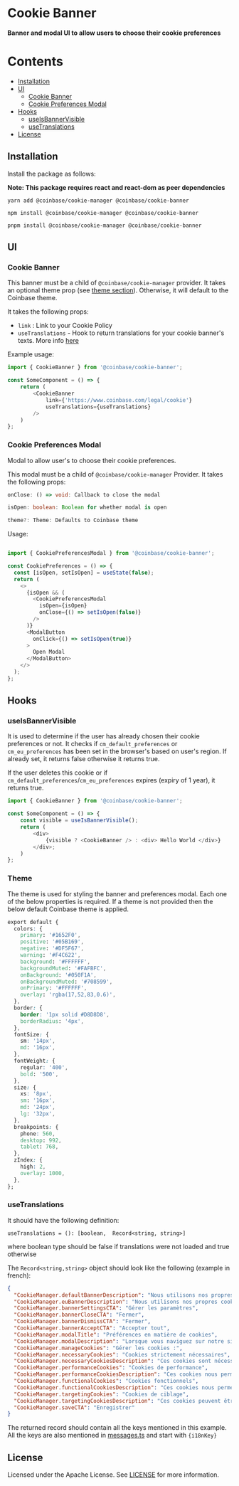 # Cookie Banner

**Banner and modal UI to allow users to choose their cookie preferences**

# Contents

- [Installation](#installation)
- [UI](#specs)
  - [Cookie Banner](#cookie-banner)
  - [Cookie Preferences Modal](#cookie-preferences-modal)
- [Hooks](#hooks)
  - [useIsBannerVisible](#useisbannervisible)
  - [useTranslations](#usetranslations)
- [License](#license)

## Installation

Install the package as follows:

**Note: This package requires react and react-dom as peer dependencies**

```shell
yarn add @coinbase/cookie-manager @coinbase/cookie-banner

npm install @coinbase/cookie-manager @coinbase/cookie-banner

pnpm install @coinbase/cookie-manager @coinbase/cookie-banner
```

## UI

### Cookie Banner

This banner must be a child of `@coinbase/cookie-manager` provider. It takes an optional theme prop (see [theme section](#theme)). Otherwise, it will default to the Coinbase theme.

It takes the following props:

- `link` : Link to your Cookie Policy
- `useTranslations` - Hook to return translations for your cookie banner's texts. More info [here](#usetranslations)

Example usage:

```typescript
import { CookieBanner } from '@coinbase/cookie-banner';

const SomeComponent = () => {
    return (
        <CookieBanner
            link={'https://www.coinbase.com/legal/cookie'}
            useTranslations={useTranslations}
        />
    )
};
```

### Cookie Preferences Modal

Modal to allow user's to choose their cookie preferences.

This modal must be a child of `@coinbase/cookie-manager` Provider. It takes the following props:

```typescript
onClose: () => void: Callback to close the modal

isOpen: boolean: Boolean for whether modal is open

theme?: Theme: Defaults to Coinbase theme
```

Usage:

```typescript

import { CookiePreferencesModal } from '@coinbase/cookie-banner';

const CookiePreferences = () => {
  const [isOpen, setIsOpen] = useState(false);
  return (
    <>
      {isOpen && (
        <CookiePreferencesModal
          isOpen={isOpen}
          onClose={() => setIsOpen(false)}
        />
      )}
      <ModalButton
        onClick={() => setIsOpen(true)}
      >
        Open Modal
      </ModalButton>
    </>
  );
};
```

## Hooks

### useIsBannerVisible

It is used to determine if the user has already chosen their cookie preferences or not. It checks if `cm_default_preferences` or `cm_eu_preferences` has been set in the browser's based on user's region. If already set, it returns false otherwise it returns true.

If the user deletes this cookie or if `cm_default_preferences`/`cm_eu_preferences` expires (expiry of 1 year), it returns true.

```typescript
import { CookieBanner } from '@coinbase/cookie-banner';

const SomeComponent = () => {
    const visible = useIsBannerVisible();
    return (
        <div>
            {visible ? <CookieBanner /> : <div> Hello World </div>}
        </div>;
    )
};
```

### Theme

The theme is used for styling the banner and preferences modal. Each one of the below properties is required. If a theme is not provided then the below default Coinbase theme is applied.

```css
export default {
  colors: {
    primary: '#1652F0',
    positive: '#05B169',
    negative: '#DF5F67',
    warning: '#F4C622',
    background: '#FFFFFF',
    backgroundMuted: '#FAFBFC',
    onBackground: '#050F1A',
    onBackgroundMuted: '#708599',
    onPrimary: '#FFFFFF',
    overlay: 'rgba(17,52,83,0.6)',
  },
  border: {
    border: '1px solid #D8D8D8',
    borderRadius: '4px',
  },
  fontSize: {
    sm: '14px',
    md: '16px',
  },
  fontWeight: {
    regular: '400',
    bold: '500',
  },
  size: {
    xs: '8px',
    sm: '16px',
    md: '24px',
    lg: '32px',
  },
  breakpoints: {
    phone: 560,
    desktop: 992,
    tablet: 768,
  },
  zIndex: {
    high: 2,
    overlay: 1000,
  },
};
```

### useTranslations

It should have the following definition:

`useTranslations = (): [boolean,  Record<string, string>]`

where boolean type should be false if translations were not loaded and true otherwise

The `Record<string,string>` object should look like the following (example in french):

```json
{
  "CookieManager.defaultBannerDescription": "Nous utilisons nos propres cookies ainsi que des cookies de tiers sur nos sites Web pour améliorer votre expérience, analyser notre trafic et à des fins de sécurité et de marketing. Pour obtenir plus d'informations ou modifier les cookies, consultez notre <link>Politique relative aux cookies</link> ou accédez à <button>Gérer les paramètres</button>.",
  "CookieManager.euBannerDescription": "Nous utilisons nos propres cookies ainsi que des cookies de tiers sur nos sites web pour améliorer votre expérience de navigation, analyser notre trafic, et à des fins de sécurité et de marketing. Pour obtenir plus d'informations ou modifier les cookies, consultez notre <link>politique relative aux cookies</link> ou rendez-vous dans <button>Gérer les paramètres</button>. Sélectionnez « Tout accepter » pour autoriser leur utilisation.",
  "CookieManager.bannerSettingsCTA": "Gérer les paramètres",
  "CookieManager.bannerCloseCTA": "Fermer",
  "CookieManager.bannerDismissCTA": "Fermer",
  "CookieManager.bannerAcceptCTA": "Accepter tout",
  "CookieManager.modalTitle": "Préférences en matière de cookies",
  "CookieManager.modalDescription": "Lorsque vous naviguez sur notre site Web, nous pouvons stocker des cookies sur votre navigateur à des fins de sécurité ainsi que pour nous aider à mieux comprendre le comportement de l'utilisateur et savoir quelles sections de notre site Web vous avez consultées. Ces informations ne permettent pas de vous identifier directement, mais elles peuvent vous offrir une expérience sûre et plus personnalisée sur Internet. Comme nous respectons votre droit à la vie privée, vous pouvez refuser certains types de cookies. Le blocage de certains types de cookies peut affecter votre expérience sur le site. <link>Politique relative aux cookies</link>",
  "CookieManager.manageCookies": "Gérer les cookies :",
  "CookieManager.necessaryCookies": "Cookies strictement nécessaires",
  "CookieManager.necessaryCookiesDescription": "Ces cookies sont nécessaires pour le bon fonctionnement du site Web et ne peuvent pas être désactivés dans nos systèmes. Ils ne sont généralement définis qu'en réponse à des actions que vous effectuez et qui équivalent à une demande de services, telles que la définition de vos préférences en matière de confidentialité, la connexion ou le remplissage de formulaires. Cela inclut également les cookies que nous pouvons utiliser pour prévenir la fraude. Vous pouvez configurer votre navigateur de façon à bloquer ces cookies ou vous avertir de leur transmission, mais certaines sections du site ne fonctionneront pas.",
  "CookieManager.performanceCookies": "Cookies de performance",
  "CookieManager.performanceCookiesDescription": "Ces cookies nous permettent de compter les visites et les sources de trafic afin de pouvoir évaluer et améliorer les performances de notre site. Ils nous aident à savoir quelles pages sont les plus et les moins populaires et à voir comment les visiteurs naviguent dans le site. Toutes les informations collectées par ces cookies sont agrégées et donc anonymes. Si vous n'autorisez pas ces cookies, nous ne saurons pas à quel moment vous avez consulté notre site et ne pourrons pas surveiller ses performances.",
  "CookieManager.functionalCookies": "Cookies fonctionnels",
  "CookieManager.functionalCookiesDescription": "Ces cookies nous permettent de mémoriser les options que vous avez choisies dans le passé afin d'améliorer les fonctionnalités et la personnalisation (par exemple, votre langue préférée). Si vous n'autorisez pas ces cookies, certains ou l'ensemble de ces services peuvent ne pas fonctionner correctement.",
  "CookieManager.targetingCookies": "Cookies de ciblage",
  "CookieManager.targetingCookiesDescription": "Ces cookies peuvent être placés sur notre site par nos partenaires publicitaires. Ils peuvent être utilisés par ces sociétés afin de créer un profil de vos centres d'intérêt et de vous montrer des publicités pertinentes sur d'autres sites. Ils ne stockent pas directement des informations personnelles, mais permettent une identification unique de votre navigateur et de votre appareil Internet. Si vous n'autorisez pas ces cookies, vous verrez des publicités moins ciblées.",
  "CookieManager.saveCTA": "Enregistrer"
}
```

The returned record should contain all the keys mentioned in this example. All the keys are also mentioned in [messages.ts](./src/utils/messages.ts) and start with `{i18nKey}`

## License

Licensed under the Apache License. See [LICENSE](./LICENSE) for more information.
